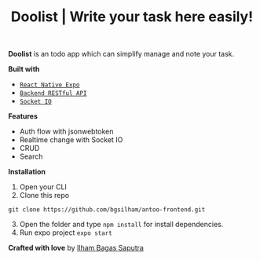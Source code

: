 <h1 align='center'>Doolist | Write your task here easily!</h1>

<br>


**Doolist** is an todo app which can simplify manage and note your task.


**Built with**

- [`React Native Expo`](https://reactnative.dev/)
- [`Backend RESTful API`](https://github.com/bgsilham/doolist-backend)
- [`Socket IO`](https://socket.io/)


**Features**

- Auth flow with jsonwebtoken
- Realtime change with Socket IO
- CRUD
- Search


**Installation**

1. Open your CLI
2. Clone this repo

```
git clone https://github.com/bgsilham/antoo-frontend.git
```

3. Open the folder and type `npm install` for install dependencies.
4. Run expo project `expo start`


**Crafted with love** by [Ilham Bagas Saputra](https://instagram.com/ilhambagasaputra)
